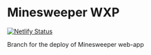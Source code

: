 # Minesweeper WXP

[![Netlify Status](https://api.netlify.com/api/v1/badges/01816d67-40e6-4ca4-84b6-724d4d69ca3b//deploy-status?branch=minesweeper)](https://app.netlify.com/sites/minesweeper-wxp/deploys)

Branch for the deploy of Minesweeper web-app
